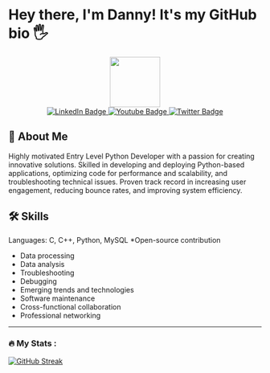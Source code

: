 # Hey there, I'm Danny! It's my GitHub bio 🖐️
<div id="header" align="center">
  <img src="https://media.giphy.com/media/M9gbBd9nbDrOTu1Mqx/giphy.gif" width="100"/>
</div>
<div id="badges" align="center">
  <a href="your-linkedin-URL">
    <img src="https://img.shields.io/badge/LinkedIn-blue?style=for-the-badge&logo=linkedin&logoColor=white" alt="LinkedIn Badge"/>
  </a>
  <a href="your-youtube-URL">
    <img src="https://img.shields.io/badge/YouTube-red?style=for-the-badge&logo=youtube&logoColor=white" alt="Youtube Badge"/>
  </a>
  <a href="https://twitter.com/DBorcuk50406">
    <img src="https://img.shields.io/badge/Twitter-blue?style=for-the-badge&logo=twitter&logoColor=white" alt="Twitter Badge"/>
  </a>
</div>


## 🚀 About Me
Highly motivated Entry Level Python Developer with a passion for creating innovative solutions. Skilled in developing and deploying Python-based  applications, optimizing code for performance and scalability, and troubleshooting technical issues. Proven track record in increasing user engagement, reducing bounce rates, and improving system efficiency.


## 🛠 Skills
Languages: C, C++, Python, MySQL
*Open-source contribution
* Data processing
* Data analysis
* Troubleshooting
* Debugging
* Emerging trends and technologies
* Software maintenance
* Cross-functional collaboration
* Professional networking




---

### :fire: My Stats :
[![GitHub Streak](https://streak-stats.demolab.com?user=W1nSoU&theme=dark)](https://git.io/streak-stats)

